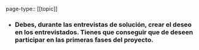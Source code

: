 page-type:: [[topic]]
- ### Debes, durante las entrevistas de solución, crear el deseo en los entrevistados. Tienes que conseguir que de deseen participar en las primeras fases del proyecto.



